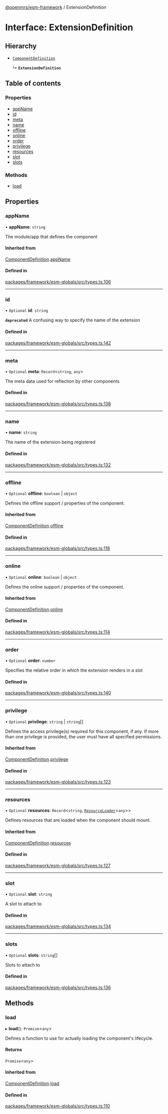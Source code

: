 [@openmrs/esm-framework](../API.md) / ExtensionDefinition

# Interface: ExtensionDefinition

## Hierarchy

- [`ComponentDefinition`](ComponentDefinition.md)

  ↳ **`ExtensionDefinition`**

## Table of contents

### Properties

- [appName](ExtensionDefinition.md#appname)
- [id](ExtensionDefinition.md#id)
- [meta](ExtensionDefinition.md#meta)
- [name](ExtensionDefinition.md#name)
- [offline](ExtensionDefinition.md#offline)
- [online](ExtensionDefinition.md#online)
- [order](ExtensionDefinition.md#order)
- [privilege](ExtensionDefinition.md#privilege)
- [resources](ExtensionDefinition.md#resources)
- [slot](ExtensionDefinition.md#slot)
- [slots](ExtensionDefinition.md#slots)

### Methods

- [load](ExtensionDefinition.md#load)

## Properties

### appName

• **appName**: `string`

The module/app that defines the component

#### Inherited from

[ComponentDefinition](ComponentDefinition.md).[appName](ComponentDefinition.md#appname)

#### Defined in

[packages/framework/esm-globals/src/types.ts:106](https://github.com/openmrs/openmrs-esm-core/blob/main/packages/framework/esm-globals/src/types.ts#L106)

___

### id

• `Optional` **id**: `string`

**`deprecated`** A confusing way to specify the name of the extension

#### Defined in

[packages/framework/esm-globals/src/types.ts:142](https://github.com/openmrs/openmrs-esm-core/blob/main/packages/framework/esm-globals/src/types.ts#L142)

___

### meta

• `Optional` **meta**: `Record`<`string`, `any`\>

The meta data used for reflection by other components

#### Defined in

[packages/framework/esm-globals/src/types.ts:138](https://github.com/openmrs/openmrs-esm-core/blob/main/packages/framework/esm-globals/src/types.ts#L138)

___

### name

• **name**: `string`

The name of the extension being registered

#### Defined in

[packages/framework/esm-globals/src/types.ts:132](https://github.com/openmrs/openmrs-esm-core/blob/main/packages/framework/esm-globals/src/types.ts#L132)

___

### offline

• `Optional` **offline**: `boolean` \| `object`

Defines the offline support / properties of the component.

#### Inherited from

[ComponentDefinition](ComponentDefinition.md).[offline](ComponentDefinition.md#offline)

#### Defined in

[packages/framework/esm-globals/src/types.ts:118](https://github.com/openmrs/openmrs-esm-core/blob/main/packages/framework/esm-globals/src/types.ts#L118)

___

### online

• `Optional` **online**: `boolean` \| `object`

Defines the online support / properties of the component.

#### Inherited from

[ComponentDefinition](ComponentDefinition.md).[online](ComponentDefinition.md#online)

#### Defined in

[packages/framework/esm-globals/src/types.ts:114](https://github.com/openmrs/openmrs-esm-core/blob/main/packages/framework/esm-globals/src/types.ts#L114)

___

### order

• `Optional` **order**: `number`

Specifies the relative order in which the extension renders in a slot

#### Defined in

[packages/framework/esm-globals/src/types.ts:140](https://github.com/openmrs/openmrs-esm-core/blob/main/packages/framework/esm-globals/src/types.ts#L140)

___

### privilege

• `Optional` **privilege**: `string` \| `string`[]

Defines the access privilege(s) required for this component, if any.
If more than one privilege is provided, the user must have all specified permissions.

#### Inherited from

[ComponentDefinition](ComponentDefinition.md).[privilege](ComponentDefinition.md#privilege)

#### Defined in

[packages/framework/esm-globals/src/types.ts:123](https://github.com/openmrs/openmrs-esm-core/blob/main/packages/framework/esm-globals/src/types.ts#L123)

___

### resources

• `Optional` **resources**: `Record`<`string`, [`ResourceLoader`](ResourceLoader.md)<`any`\>\>

Defines resources that are loaded when the component should mount.

#### Inherited from

[ComponentDefinition](ComponentDefinition.md).[resources](ComponentDefinition.md#resources)

#### Defined in

[packages/framework/esm-globals/src/types.ts:127](https://github.com/openmrs/openmrs-esm-core/blob/main/packages/framework/esm-globals/src/types.ts#L127)

___

### slot

• `Optional` **slot**: `string`

A slot to attach to

#### Defined in

[packages/framework/esm-globals/src/types.ts:134](https://github.com/openmrs/openmrs-esm-core/blob/main/packages/framework/esm-globals/src/types.ts#L134)

___

### slots

• `Optional` **slots**: `string`[]

Slots to attach to

#### Defined in

[packages/framework/esm-globals/src/types.ts:136](https://github.com/openmrs/openmrs-esm-core/blob/main/packages/framework/esm-globals/src/types.ts#L136)

## Methods

### load

▸ **load**(): `Promise`<`any`\>

Defines a function to use for actually loading the component's lifecycle.

#### Returns

`Promise`<`any`\>

#### Inherited from

[ComponentDefinition](ComponentDefinition.md).[load](ComponentDefinition.md#load)

#### Defined in

[packages/framework/esm-globals/src/types.ts:110](https://github.com/openmrs/openmrs-esm-core/blob/main/packages/framework/esm-globals/src/types.ts#L110)
